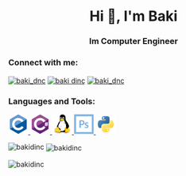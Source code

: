 <h1 align="center">Hi 👋, I'm Baki</h1>
<h3 align="center">Im Computer Engineer</h3>

<h3 align="left">Connect with me:</h3>
<p align="left">
<a href="https://twitter.com/baki_dnc" target="blank"><img align="center" src="https://raw.githubusercontent.com/rahuldkjain/github-profile-readme-generator/master/src/images/icons/Social/twitter.svg" alt="baki_dnc" height="30" width="40" /></a>
<a href="https://linkedin.com/in/baki̇ di̇nç" target="blank"><img align="center" src="https://raw.githubusercontent.com/rahuldkjain/github-profile-readme-generator/master/src/images/icons/Social/linked-in-alt.svg" alt="baki̇ di̇nç" height="30" width="40" /></a>
<a href="https://instagram.com/baki_dnc" target="blank"><img align="center" src="https://raw.githubusercontent.com/rahuldkjain/github-profile-readme-generator/master/src/images/icons/Social/instagram.svg" alt="baki_dnc" height="30" width="40" /></a>
</p>

<h3 align="left">Languages and Tools:</h3>
<p align="left"> <a href="https://www.cprogramming.com/" target="_blank" rel="noreferrer"> <img src="https://raw.githubusercontent.com/devicons/devicon/master/icons/c/c-original.svg" alt="c" width="40" height="40"/> </a> <a href="https://www.w3schools.com/cs/" target="_blank" rel="noreferrer"> <img src="https://raw.githubusercontent.com/devicons/devicon/master/icons/csharp/csharp-original.svg" alt="csharp" width="40" height="40"/> </a> <a href="https://www.linux.org/" target="_blank" rel="noreferrer"> <img src="https://raw.githubusercontent.com/devicons/devicon/master/icons/linux/linux-original.svg" alt="linux" width="40" height="40"/> </a> <a href="https://www.photoshop.com/en" target="_blank" rel="noreferrer"> <img src="https://raw.githubusercontent.com/devicons/devicon/master/icons/photoshop/photoshop-line.svg" alt="photoshop" width="40" height="40"/> </a> <a href="https://www.python.org" target="_blank" rel="noreferrer"> <img src="https://raw.githubusercontent.com/devicons/devicon/master/icons/python/python-original.svg" alt="python" width="40" height="40"/> </a> </p>

<p><img align="left" src="https://github-readme-stats.vercel.app/api/top-langs?username=bakidinc&show_icons=true&locale=en&layout=compact" alt="bakidinc" /></p>

<p>&nbsp;<img align="center" src="https://github-readme-stats.vercel.app/api?username=bakidinc&show_icons=true&locale=en" alt="bakidinc" /></p>

<p><img align="center" src="https://github-readme-streak-stats.herokuapp.com/?user=bakidinc&" alt="bakidinc" /></p>


